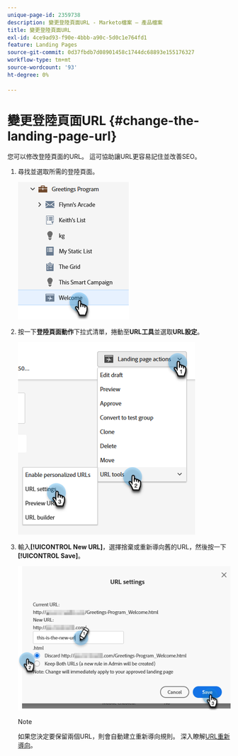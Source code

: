 ```yaml
---
unique-page-id: 2359738
description: 變更登陸頁面URL - Marketo檔案 — 產品檔案
title: 變更登陸頁面URL
exl-id: 4ce9ad93-f90e-4bbb-a90c-5d0c1e764fd1
feature: Landing Pages
source-git-commit: 0d37fbdb7d08901458c1744dc68893e155176327
workflow-type: tm+mt
source-wordcount: '93'
ht-degree: 0%

---
```


# 變更登陸頁面URL {#change-the-landing-page-url}

您可以修改登陸頁面的URL。 這可協助讓URL更容易記住並改善SEO。

1. 尋找並選取所需的登陸頁面。

   ![](assets/change-the-landing-page-url-1.png)

1. 按一下&#x200B;**登陸頁面動作**&#x200B;下拉式清單，捲動至&#x200B;**URL工具**&#x200B;並選取&#x200B;**URL設定**。

   ![](assets/change-the-landing-page-url-2.png)

1. 輸入&#x200B;**[!UICONTROL New URL]**，選擇捨棄或重新導向舊的URL，然後按一下&#x200B;**[!UICONTROL Save]**。

   ![](assets/change-the-landing-page-url-3.png)

   >[!NOTE]
   >
   >如果您決定要保留兩個URL，則會自動建立重新導向規則。 深入瞭解[URL重新導向](/help/marketo/product-docs/demand-generation/landing-pages/personalizing-landing-pages/redirect-a-url-path.md)。

